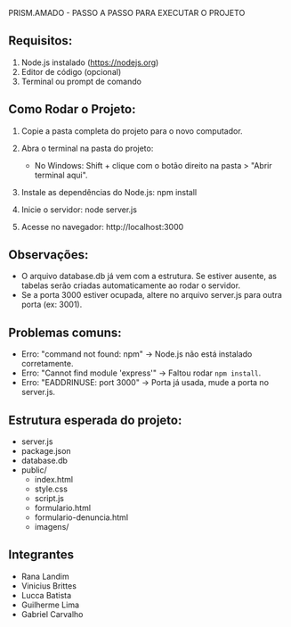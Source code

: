 PRISM.AMADO - PASSO A PASSO PARA EXECUTAR O PROJETO 

Requisitos:
-------------
1. Node.js instalado (https://nodejs.org)
2. Editor de código (opcional)
3. Terminal ou prompt de comando

Como Rodar o Projeto:
------------------------
1. Copie a pasta completa do projeto para o novo computador.

2. Abra o terminal na pasta do projeto:
   - No Windows: Shift + clique com o botão direito na pasta > "Abrir terminal aqui".

3. Instale as dependências do Node.js:
   npm install

4. Inicie o servidor:
   node server.js

5. Acesse no navegador:
   http://localhost:3000

 Observações:
--------------
- O arquivo database.db já vem com a estrutura. Se estiver ausente, as tabelas serão criadas automaticamente ao rodar o servidor.
- Se a porta 3000 estiver ocupada, altere no arquivo server.js para outra porta (ex: 3001).

Problemas comuns:
-------------------
- Erro: "command not found: npm" → Node.js não está instalado corretamente.
- Erro: "Cannot find module 'express'" → Faltou rodar `npm install`.
- Erro: "EADDRINUSE: port 3000" → Porta já usada, mude a porta no server.js.

Estrutura esperada do projeto:
---------------------------------
- server.js
- package.json
- database.db
- public/
  - index.html
  - style.css
  - script.js
  - formulario.html
  - formulario-denuncia.html
  - imagens/

## Integrantes

- Rana Landim 
- Vinicius Brittes
- Lucca Batista
- Guilherme Lima
- Gabriel Carvalho

